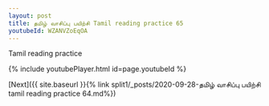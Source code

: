 ```yaml
---
layout: post
title: தமிழ் வாசிப்பு பயிற்சி Tamil reading practice 65
youtubeId: WZANVZoEqOA
---
```

 
 
Tamil reading practice
 
 
 
 
 


{% include youtubePlayer.html id=page.youtubeId %}
 
[Next]({{ site.baseurl }}{% link  split1/_posts/2020-09-28-தமிழ் வாசிப்பு பயிற்சி tamil reading practice 64.md%})
 
